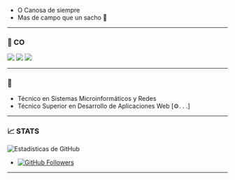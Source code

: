 - O Canosa de siempre
- Mas de campo que un sacho 🌽

---

### 🚀 CO

<p align="left">
  <img src="https://img.shields.io/badge/-HTML5-E34F26?logo=html5&logoColor=white&style=for-the-badge"/>
  <img src="https://img.shields.io/badge/-CSS3-1572B6?logo=css3&logoColor=white&style=for-the-badge"/>
  <img src="https://img.shields.io/badge/-Java-007396?logo=java&logoColor=white&style=for-the-badge"/>
  <!-- Agrega más iconos según tus habilidades -->
</p>

---

### 🌱 

- Técnico en Sistemas Microinformáticos y Redes
- Técnico Superior en Desarrollo de Aplicaciones Web [⚙️. . .]

---

### 📈 STATS

<p align="left">
  <img src="https://github-readme-stats.vercel.app/api?username=tuusuario&show_icons=true&hide_border=true&theme=radical" alt="Estadísticas de GitHub">
</p>

- [![GitHub Followers](https://img.shields.io/github/followers/tuusuario?label=Follow&style=social)](https://github.com/tuusuario)

---
<!---
Can0sa/Can0sa is a ✨ special ✨ repository because its `README.md` (this file) appears on your GitHub profile.
You can click the Preview link to take a look at your changes.
--->
